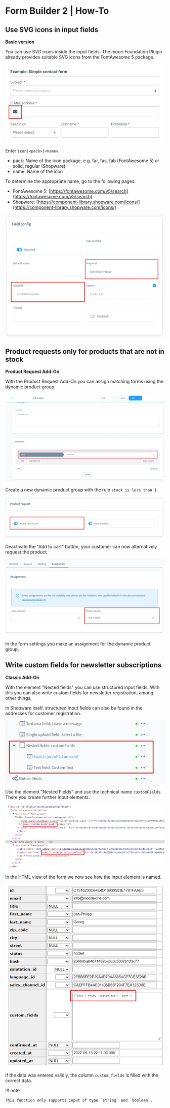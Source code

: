 # Form Builder 2 | How-To

## Use SVG icons in input fields

**Basic version**

You can use SVG icons inside the input fields. The moori Foundation Plugin already provides suitable SVG icons from the FontAwesome 5 package.

![](images/how-to-01.jpg)

Enter `icon|<pack>|<name>`.

- pack: Name of the icon package, e.g. far, fas, fab (FontAwesome 5) or solid, regular (Shopware)
- name: Name of the icon

To determine the appropriate name, go to the following pages:

- FontAwesome 5: [https://fontawesome.com/v5/search](https://fontawesome.com/v5/search)
- Shopware: [https://component-library.shopware.com/icons/](https://component-library.shopware.com/icons/)

![](images/how-to-02.jpg)

## Product requests only for products that are not in stock

**Product Request Add-On**

With the Product Request Add-On you can assign matching forms using the dynamic product group.

![](images/how-to-03.jpg)

Create a new dynamic product group with the rule `stock is less than 1`.

![](images/how-to-04.jpg)

Deactivate the "Add to cart" button, your customer can now alternatively request the product.

![](images/how-to-05.jpg)

In the form settings you make an assignment for the dynamic product group.

## Write custom fields for newsletter subscriptions

**Classic Add-On**

With the element "Nested fields" you can use structured input fields. With this you can also write custom fields for newsletter registration, among other things.

In Shopware itself, structured input fields can also be found in the addresses for customer registration.

![](images/how-to-06.jpg)

Use the element "Nested Fields" and use the technical name `customFields`. There you create further input elements.

![](images/how-to-07.jpg)

In the HTML view of the form we now see how the input element is named.

![](images/how-to-08.jpg)

If the data was entered validly, the column `custom_fields` is filled with the correct data.

!!! note

    This function only supports input of type `string` and `boolean`.